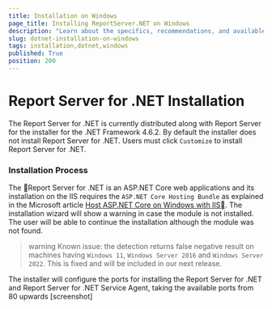 ```yaml
---
title: Installation on Windows
page_title: Installing ReportServer.NET on Windows
description: "Learn about the specifics, recommendations, and available approaches for installing the Telerik Report Server for .NET on Windows."
slug: dotnet-installation-on-windows
tags: installation,dotnet,windows
published: True
position: 200
---
```


# Report Server for .NET Installation

The Report Server for .NET is currently distributed along with Report Server for the installer for the .NET Framework 4.6.2. By default the installer does not install Report Server for .NET. Users must click `Customize` to install Report Server for .NET.

### Installation Process

The Report Server for .NET is an ASP.NET Core web applications and its installation on the IIS requires the `ASP.NET Core Hosting Bundle` as explained in the Microsoft article [Host ASP.NET Core on Windows with IIS](https://learn.microsoft.com/en-us/aspnet/core/host-and-deploy/iis/?view=aspnetcore-8.0). The installation wizard will show a warning in case the module is not installed. The user will be able to continue the installation although the module was not found.

>warning Known issue: the detection returns false negative result on machines having `Windows 11`, `Windows Server 2016` and `Windows Server 2022`. This is fixed and will be included in our next release.

The installer will configure the ports for installing the Report Server for .NET and Report Server for .NET Service Agent, taking the available ports from 80 upwards [screenshot]

